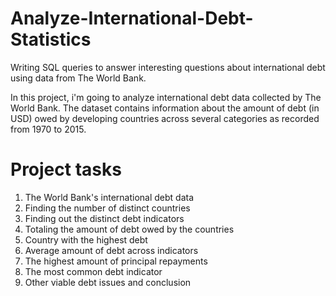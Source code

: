 # Analyze-International-Debt-Statistics
Writing SQL queries to answer interesting questions about international debt using data from The World Bank.

In this project, i'm going to analyze international debt data collected by The World Bank. The dataset contains information about the amount of debt (in USD) owed by developing countries across several categories as recorded from 1970 to 2015.

# Project tasks
1. The World Bank's international debt data
2. Finding the number of distinct countries
3. Finding out the distinct debt indicators
4. Totaling the amount of debt owed by the countries
5. Country with the highest debt
6. Average amount of debt across indicators
7. The highest amount of principal repayments
8. The most common debt indicator
9. Other viable debt issues and conclusion

